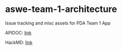 # aswe-team-1-architecture
Issue tracking and misc assets for PDA Team 1 App

APIDOC: [link](https://developers.google.com/maps/documentation/directions/start)

HackMD: [link](https://hackmd.io/s/rJNnngXH4#)
